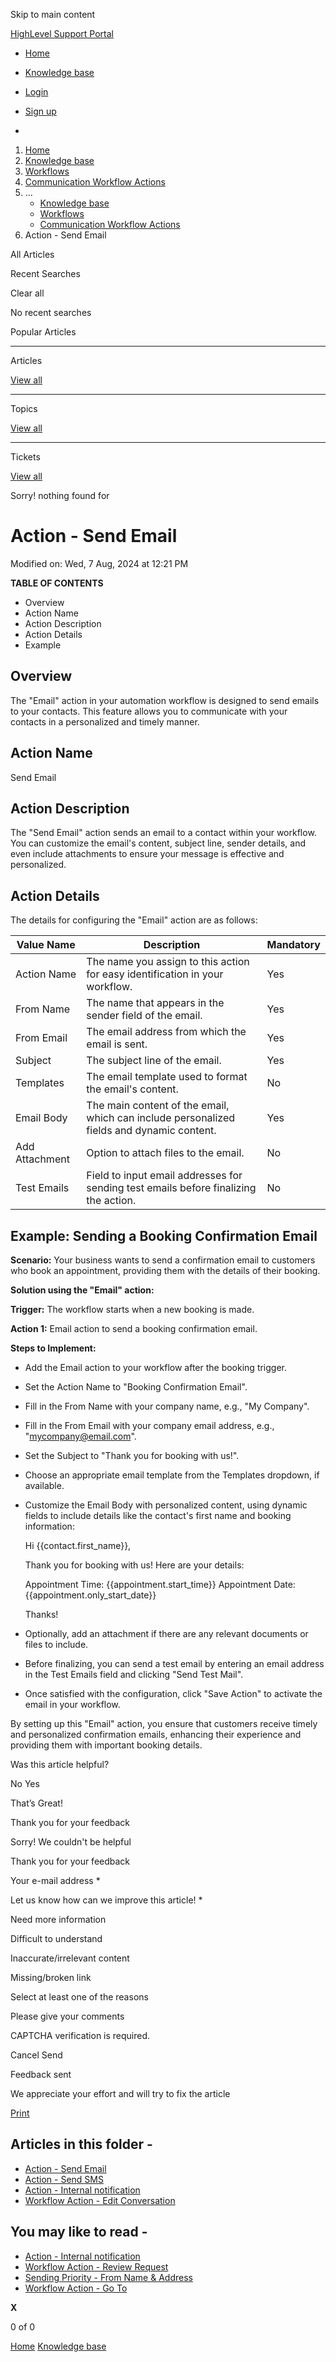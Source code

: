 Skip to main content

[ HighLevel Support Portal ](https://help.gohighlevel.com)

  * [ Home ](/support/home)
  * [ Knowledge base ](/support/solutions)

  * [Login](/support/login)
  * [Sign up](/support/signup)
  * 

  1. [Home](/support/home)
  2. [Knowledge base](/support/solutions)
  3. [Workflows](/support/solutions/48000455132)
  4. [Communication Workflow Actions](/support/solutions/folders/155000000749)
  5. ... 
     * [Knowledge base](/support/solutions)
     * [Workflows](/support/solutions/48000455132)
     * [Communication Workflow Actions](/support/solutions/folders/155000000749)
  6. Action - Send Email

All  Articles 

Recent Searches

Clear all

No recent searches

Popular Articles

* * *

Articles

[View all](/support/search/solutions)

* * *

Topics

[View all](/support/search/topics)

* * *

Tickets

[View all](/support/search/tickets)

Sorry! nothing found for   

# Action - Send Email

Modified on: Wed, 7 Aug, 2024 at 12:21 PM

**TABLE OF CONTENTS**

  * Overview
  * Action Name
  * Action Description
  * Action Details
  * Example

## Overview

The "Email" action in your automation workflow is designed to send emails to your contacts. This feature allows you to communicate with your contacts in a personalized and timely manner.

## Action Name

Send Email

## Action Description

The "Send Email" action sends an email to a contact within your workflow. You can customize the email's content, subject line, sender details, and even include attachments to ensure your message is effective and personalized.

## Action Details

The details for configuring the "Email" action are as follows:

Value Name| Description| Mandatory  
---|---|---  
Action Name| The name you assign to this action for easy identification in your workflow.| Yes  
From Name| The name that appears in the sender field of the email.| Yes  
From Email| The email address from which the email is sent.| Yes  
Subject| The subject line of the email.| Yes  
Templates| The email template used to format the email's content.| No  
Email Body| The main content of the email, which can include personalized fields and dynamic content.| Yes  
Add Attachment| Option to attach files to the email.| No  
Test Emails| Field to input email addresses for sending test emails before finalizing the action.| No  
  
##   

## Example: Sending a Booking Confirmation Email

**Scenario:** Your business wants to send a confirmation email to customers who book an appointment, providing them with the details of their booking.

**Solution using the "Email" action:**

**Trigger:** The workflow starts when a new booking is made.

**Action 1:** Email action to send a booking confirmation email.

**Steps to Implement:**

  * Add the Email action to your workflow after the booking trigger.
  * Set the Action Name to "Booking Confirmation Email".
  * Fill in the From Name with your company name, e.g., "My Company".
  * Fill in the From Email with your company email address, e.g., "mycompany@email.com".
  * Set the Subject to "Thank you for booking with us!".
  * Choose an appropriate email template from the Templates dropdown, if available.
  * Customize the Email Body with personalized content, using dynamic fields to include details like the contact's first name and booking information:

    Hi {{contact.first_name}},

    Thank you for booking with us! Here are your details:

    Appointment Time: {{appointment.start_time}}
    Appointment Date: {{appointment.only_start_date}}
    
    Thanks!

  * Optionally, add an attachment if there are any relevant documents or files to include.
  * Before finalizing, you can send a test email by entering an email address in the Test Emails field and clicking "Send Test Mail".
  * Once satisfied with the configuration, click "Save Action" to activate the email in your workflow.

By setting up this "Email" action, you ensure that customers receive timely and personalized confirmation emails, enhancing their experience and providing them with important booking details.

Was this article helpful?

No  Yes 

That’s Great!

Thank you for your feedback

Sorry! We couldn't be helpful

Thank you for your feedback

Your e-mail address *

Let us know how can we improve this article! *

Need more information 

Difficult to understand 

Inaccurate/irrelevant content 

Missing/broken link 

Select at least one of the reasons 

Please give your comments 

CAPTCHA verification is required. 

Cancel  Send 

Feedback sent

We appreciate your effort and will try to fix the article

[Print](javascript:print\(\))

## Articles in this folder -

  * [Action - Send Email](/support/solutions/articles/155000002472-action-send-email)
  * [Action - Send SMS](/support/solutions/articles/155000002474-action-send-sms)
  * [Action - Internal notification](/support/solutions/articles/155000003202-action-internal-notification)
  * [Workflow Action - Edit Conversation](/support/solutions/articles/155000003269-workflow-action-edit-conversation)

## You may like to read -

  * [Action - Internal notification](/support/solutions/articles/155000003202-action-internal-notification)
  * [Workflow Action - Review Request](/support/solutions/articles/155000003291-workflow-action-review-request)
  * [Sending Priority - From Name & Address](/support/solutions/articles/48000979925-sending-priority-from-name-address)
  * [Workflow Action - Go To](/support/solutions/articles/155000003377-workflow-action-go-to)

**X**

0 of 0 []()

[Home](/support/home) [Knowledge base](/support/solutions)
